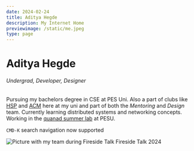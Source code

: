 ```yaml
---
date: 2024-02-24
title: Aditya Hegde
description: My Internet Home
previewimage: /static/me.jpeg
type: page
---
```


# Aditya Hegde

###### Undergrad, Developer, Designer


<!--div class="page-nav">

<a class="page-nav-element"  href="/tags.html">index</a>

<a class="page-nav-element"  href="/cv.html">portfolio</a>

<a class="page-nav-element"  href="/clicks.html">photographs</a>

<a class="page-nav-element"  href="/about.html">about</a>

</div-->

<!--
> ###### 📌 Pinned Posts
>
>- [Presenting Anna at Fireside](/posts/fireside_anna.html)
>- [Taking a few messy leaps in a hackathon](/posts/dist_sys/inginy12.html)

![Ooty scenic view from tea estates - 21st June](https://i.imgur.com/4gBSJHi.jpg)
-->

Pursuing my bachelors degree in CSE at PES Uni. Also a part of clubs like [HSP](https://homebrew.hsp-ec.xyz/about/) and [ACM](https://acmpesuecc.github.io) here at my uni and part of both the _Mentoring_ and _Design_ team. Currently learning distributed systems and networking concepts. Working in the [quanad summer lab](https://quanad.pes.edu/) at PESU.

<div class="cite-block">

`CMD-K` search navigation now supported

</div>

![Picture with my team during Fireside Talk](https://i.imgur.com/YZdXa7A.jpg)
Fireside Talk 2024
